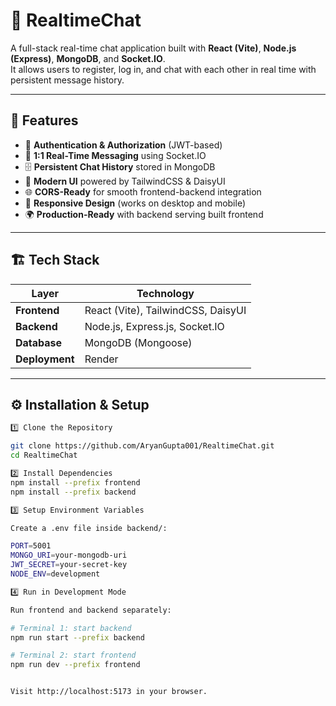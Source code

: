 # 📡 RealtimeChat

A full-stack real-time chat application built with **React (Vite)**, **Node.js (Express)**, **MongoDB**, and **Socket.IO**.  
It allows users to register, log in, and chat with each other in real time with persistent message history.

---

## 🚀 Features

- 🔑 **Authentication & Authorization** (JWT-based)
- 💬 **1:1 Real-Time Messaging** using Socket.IO
- 🗄️ **Persistent Chat History** stored in MongoDB
- 🎨 **Modern UI** powered by TailwindCSS & DaisyUI
- 🌐 **CORS-Ready** for smooth frontend-backend integration
- 📱 **Responsive Design** (works on desktop and mobile)
- 🌍 **Production-Ready** with backend serving built frontend

---

## 🏗️ Tech Stack

| Layer           | Technology              |
|----------------|----------------------|
| **Frontend**   | React (Vite), TailwindCSS, DaisyUI |
| **Backend**    | Node.js, Express.js, Socket.IO |
| **Database**   | MongoDB (Mongoose) |
| **Deployment** | Render |

---

## ⚙️ Installation & Setup
```bash
1️⃣ Clone the Repository

git clone https://github.com/AryanGupta001/RealtimeChat.git
cd RealtimeChat

2️⃣ Install Dependencies
npm install --prefix frontend
npm install --prefix backend

3️⃣ Setup Environment Variables

Create a .env file inside backend/:

PORT=5001
MONGO_URI=your-mongodb-uri
JWT_SECRET=your-secret-key
NODE_ENV=development

4️⃣ Run in Development Mode

Run frontend and backend separately:

# Terminal 1: start backend
npm run start --prefix backend

# Terminal 2: start frontend
npm run dev --prefix frontend


Visit http://localhost:5173 in your browser.

